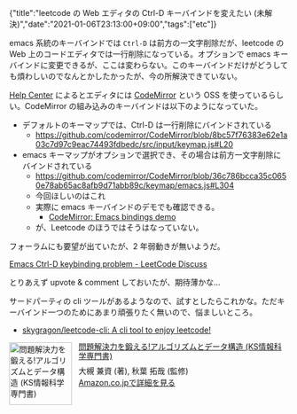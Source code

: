 {"title":"leetcode の Web エディタの Ctrl-D キーバインドを変えたい (未解決)","date":"2021-01-06T23:13:00+09:00","tags":["etc"]}

emacs 系統のキーバインドでは `Ctrl-D` は前方の一文字削除だが、leetcode の Web 上のコードエディタでは一行削除になっている。オプションで emacs キーバインドに変更できるが、ここは変わらない。このキーバインドだけがどうしても煩わしいのでなんとかしたかったが、今の所解決できていない。

[Help Center](https://support.leetcode.com/hc/en-us/articles/360012016874-Start-your-Coding-Practice) によるとエディタには [CodeMirror](https://codemirror.net/) という OSS を使っているらしい。CodeMirror の組み込みのキーバインドは以下のようになっていた。

- デフォルトのキーマップでは、Ctrl-D は一行削除にバインドされている
    - https://github.com/codemirror/CodeMirror/blob/8bc57f76383e62e1a03c7d97c9eac74493fdbedc/src/input/keymap.js#L20
- emacs キーマップがオプションで選択でき、その場合は前方一文字削除にバインドされている
    - https://github.com/codemirror/CodeMirror/blob/36c786bcca35c0650e78ab65ac8afb9d71abb89c/keymap/emacs.js#L304
    - 今回ほしいのはこれ
    - 実際に emacs キーバインドのデモでも確認できる。
        - [CodeMirror: Emacs bindings demo](https://codemirror.net/demo/emacs.html)
    - が、Leetcode のほうではそうはなっていない。

フォーラムにも要望が出ていたが、2 年弱動きが無いようだ。

[Emacs Ctrl\-D keybinding problem \- LeetCode Discuss](https://leetcode.com/discuss/general-discussion/257321/Emacs-Ctrl-D-keybinding-problem)

とりあえず upvote & comment しておいたが、期待薄かな...

サードパーティの cli ツールがあるようなので、試すとしたらこれかな。ただキーバインド一つのためにあまり頑張りたく無いので、悩ましいところ。

- [skygragon/leetcode\-cli: A cli tool to enjoy leetcode\!](https://github.com/skygragon/leetcode-cli)

<div class="amazlet-box" style="margin-bottom:0px;"><div class="amazlet-image" style="float:left;margin:0px 12px 1px 0px;"><a href="http://www.amazon.co.jp/exec/obidos/ASIN/4065128447/pleasesleep-22/ref=nosim/" name="amazletlink" target="_blank"><img src="https://images-na.ssl-images-amazon.com/images/I/51OK2x1LvbL._SX348_BO1,204,203,200_.jpg" alt="問題解決力を鍛える!アルゴリズムとデータ構造 (KS情報科学専門書)" style="border: none; width: 113px;" /></a></div><div class="amazlet-info" style="line-height:120%; margin-bottom: 10px"><div class="amazlet-name" style="margin-bottom:10px;line-height:120%"><a href="http://www.amazon.co.jp/exec/obidos/ASIN/4065128447/pleasesleep-22/ref=nosim/" name="amazletlink" target="_blank">問題解決力を鍛える!アルゴリズムとデータ構造 (KS情報科学専門書)</a></div><div class="amazlet-detail">大槻 兼資  (著), 秋葉 拓哉 (監修)<br/></div><div class="amazlet-sub-info" style="float: left;"><div class="amazlet-link" style="margin-top: 5px"><a href="http://www.amazon.co.jp/exec/obidos/ASIN/4065128447/pleasesleep-22/ref=nosim/" name="amazletlink" target="_blank">Amazon.co.jpで詳細を見る</a></div></div></div><div class="amazlet-footer" style="clear: left"></div></div>
